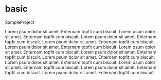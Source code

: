 basic
=====

SampleProject

Lorem psum dolor sit amet. Enternam topfit cum biscuit. Lorem psum dolor sit amet. Enternam topfit cum biscuit. Lorem psum dolor sit amet. Enternam topfit cum biscuit. Lorem psum dolor sit amet. Enternam topfit cum biscuit. Lorem psum dolor sit amet. Enternam topfit cum biscuit. Lorem psum dolor sit amet. Enternam topfit cum biscuit. Lorem psum dolor sit amet. Enternam topfit cum biscuit. Lorem psum dolor sit amet. Enternam topfit cum biscuit. Lorem psum dolor sit amet. Enternam topfit cum biscuit. Lorem psum dolor sit amet. Enternam topfit cum biscuit. Lorem psum dolor sit amet. Enternam topfit cum biscuit. Lorem psum dolor sit amet. Enternam topfit cum biscuit. 
